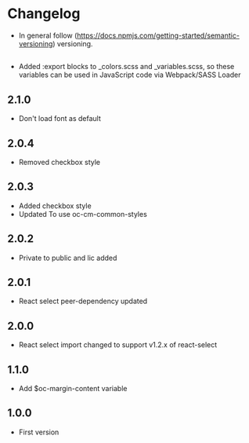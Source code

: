 # Changelog

* In general follow (https://docs.npmjs.com/getting-started/semantic-versioning) versioning.

## <next>
* Added :export blocks to _colors.scss and _variables.scss, so these variables can be used in JavaScript code via Webpack/SASS Loader

## 2.1.0
* Don't load font as default

## 2.0.4
* Removed checkbox style

## 2.0.3
* Added checkbox style
* Updated To use oc-cm-common-styles

## 2.0.2
* Private to public and lic added

## 2.0.1
* React select peer-dependency updated

## 2.0.0
* React select import changed to support v1.2.x of react-select

## 1.1.0
* Add $oc-margin-content variable

## 1.0.0
* First version
